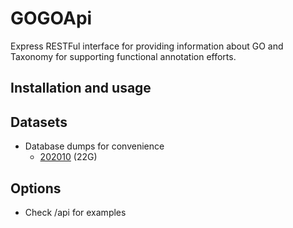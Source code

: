 # GOGOApi

Express RESTFul interface for providing information about GO and Taxonomy for supporting functional annotation efforts.

## Installation and usage


## Datasets

* Database dumps for convenience
  * [202010](https://biocore.crg.eu/gogoapi/biosql-202010.sql.gz) (22G)

## Options

* Check /api for examples
